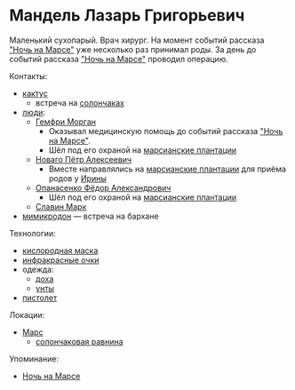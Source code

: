 Мандель Лазарь Григорьевич
==========================

Маленький сухопарый.
Врач хирург.
На момент событий рассказа ["Ночь на Марсе"](../literature/noch_na_marse.md) уже несколько раз принимал роды.
За день до событий рассказа ["Ночь на Марсе"](../literature/noch_na_marse.md) проводил операцию.

Контакты:
- [кактус](cactus.md)
  - встреча на [солончаках](../places/mars_solonchak.md)
- [люди](chelovek.md):
  - [Гемфри Морган](gemfri_morgan.md)
    - Оказывал медицинскую помощь до событий рассказа ["Ночь на Марсе"](../literature/noch_na_marse.md).
    - Шёл под его охраной на [марсианские плантации](../places/mars_plantacii.md)
  - [Новаго Пётр Алексеевич](novago_petr_alekseevich.md)
    - Вместе направлялись на [марсианские плантации](../places/mars_plantacii.md) для приёма родов у [Ирины](irina.md)
  - [Опанасенко Фёдор Александрович](opanasenko_fedor_aleksandrovich.md)
    - Шёл под его охраной на [марсианские плантации](../places/mars_plantacii.md)
  - [Славин Марк](slavin_mark.md)
- [мимикродон](mimikrodon.md) — встреча на бархане

Технологии:
- [кислородная маска](../technology/kislorodnaya_maska.md)
- [инфракрасные очки](../technology/infrakrasnye_ochki.md)
- одежда:
  - [доха](../technology/doha.md)
  - [унты](../technology/unty.md)
- [пистолет](../technologies/pistolet.md)

Локации:
- [Марс](../places/mars.md)
  - [солончаковая равнина](../places/mars_solonchak.md)

Упоминание:
- [Ночь на Марсе](../literature/noch_na_marse.md)
